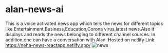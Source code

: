 # alan-news-ai
This is a voice activated news app which tells the news for different topics
like Entertainment,Business,Education,Corona virus,latest news.Also it displays and reads the news belonging to different channel sources.
In addition,one can have a conversation with Alan.
Hosted on netlify
Link: https://neha-news-reactapp.netlify.app/
![news](https://user-images.githubusercontent.com/78813871/112727140-f7a1f080-8f46-11eb-85ad-9626ca7c1dcf.PNG)

